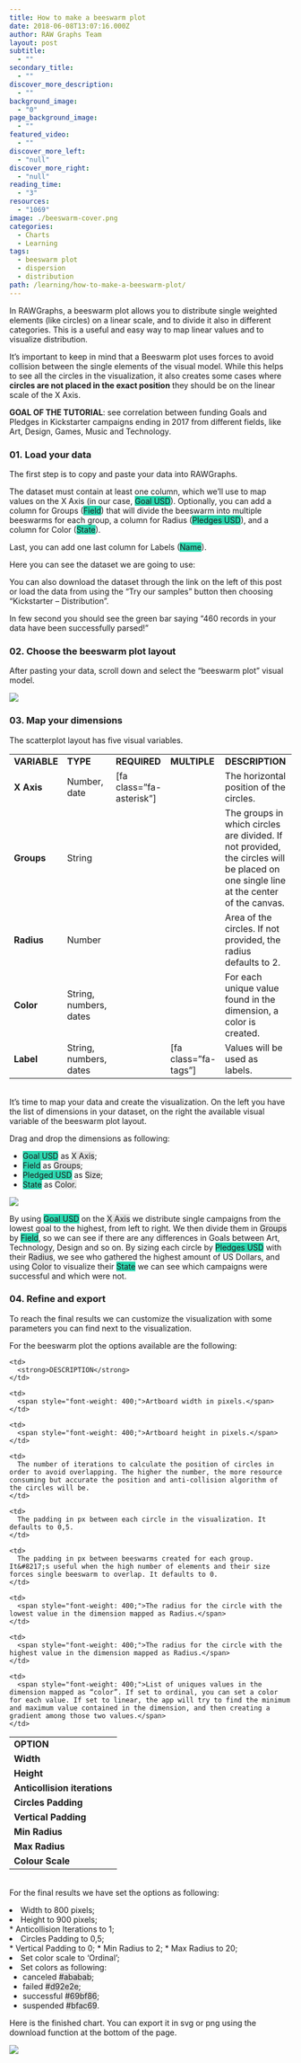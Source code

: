 ```yaml
---
title: How to make a beeswarm plot
date: 2018-06-08T13:07:16.000Z
author: RAW Graphs Team
layout: post
subtitle:
  - ""
secondary_title:
  - ""
discover_more_description:
  - ""
background_image:
  - "0"
page_background_image:
  - ""
featured_video:
  - ""
discover_more_left:
  - "null"
discover_more_right:
  - "null"
reading_time:
  - "3"
resources:
  - "1069"
image: ./beeswarm-cover.png
categories:
  - Charts
  - Learning
tags:
  - beeswarm plot
  - dispersion
  - distribution
path: /learning/how-to-make-a-beeswarm-plot/
---
```


<span style="font-weight: 400;">In RAWGraphs, a beeswarm plot allows you to distribute single weighted elements (like circles) on a linear scale, and to divide it also in different categories. This is a useful and easy way to map linear values and to visualize distribution.</span>

It&#8217;s important to keep in mind that a Beeswarm plot uses forces to avoid collision between the single elements of the visual model. While this helps to see all the circles in the visualization, it also creates some cases where **circles are not placed in the exact position** they should be on the linear scale of the X Axis.

**GOAL OF THE TUTORIAL**: see correlation between funding Goals and Pledges in Kickstarter campaigns ending in 2017 from different fields, like Art, Design, Games, Music and Technology<span style="font-weight: 400;">.</span>

### 01. Load your data

<span style="font-weight: 400;">The first step is to copy and paste your data into RAWGraphs.</span>

<span style="font-weight: 400;">The dataset must contain at least one column, which we&#8217;ll use to map values on the X Axis (in our case, <span class="data-dimension" style="background-color: #2dd8b1;">Goal USD</span>). Optionally, you can add a column for Groups (<span class="data-dimension" style="background-color: #2dd8b1;">Field</span>) that will divide the beeswarm into multiple beeswarms for each group, a column for Radius (<span class="data-dimension" style="background-color: #2dd8b1;">Pledges USD</span>), and a column for Color (<span class="data-dimension" style="background-color: #2dd8b1;">State</span>).</span>

Last, you can add one last column for Labels (<span class="data-dimension" style="background-color: #2dd8b1;">Name</span>).

Here you can see the dataset we are going to use:

You can also download the dataset through the link on the left of this post or <span style="font-weight: 400;">load the data from using the “Try our samples” button then choosing “Kickstarter &#8211; Distribution”.</span>

<span style="font-weight: 400;">In few second you should see the green bar saying “460 records in your data have been successfully parsed!”</span>

### 02. Choose the beeswarm plot layout

After pasting your data, scroll down and select the “beeswarm plot” visual model.

![](./raw-tutorial-1.jpg)

### **03. Map your dimensions**

<span style="font-weight: 400;">The scatterplot layout has five visual variables. </span>

<div>
<table>
<tr>
<td>
<strong>VARIABLE</strong>
</td>

<td>
<strong>TYPE</strong>
</td>

<td>
<strong>REQUIRED</strong>
</td>

<td>
<strong>MULTIPLE</strong>
</td>

<td>
<strong>DESCRIPTION</strong>
</td>

</tr>

<tr>
<td>
<strong>X Axis</strong>
</td>

<td>
Number, date
</td>

<td>
[fa class=&#8221;fa-asterisk&#8221;]
</td>

<td>
</td>

<td>
The horizontal position of the circles.
</td>

</tr>

<tr>
<td>
<strong>Groups</strong>
</td>

<td>
String
</td>

<td>
</td>

<td>
</td>

<td>
The groups in which circles are divided. If not provided, the circles will be placed on one single line at the center of the canvas.
</td>

</tr>

<tr>
<td>
<strong>Radius</strong>
</td>

<td>
<span style="font-weight: 400;">Number</span>
</td>

<td>
</td>

<td>
</td>

<td>
<span style="font-weight: 400;">Area of the circles. If not provided, the radius defaults to 2.</span>
</td>

</tr>

<tr>
<td>
<strong>Color</strong>
</td>

<td>
<span style="font-weight: 400;">String, numbers, dates</span>
</td>

<td>
</td>

<td>
</td>

<td>
<span style="font-weight: 400;">For each unique value found in the dimension, a color is created.</span>
</td>

</tr>

<tr>
<td>
<strong>Label</strong>
</td>

<td>
<span style="font-weight: 400;">String, numbers, dates</span>
</td>

<td>
</td>

<td>
[fa class=&#8221;fa-tags&#8221;]
</td>

<td>
<span style="font-weight: 400;">Values will be used as labels.</span>
</td>

</tr>
</table>
</div>

<span style="font-weight: 400;"><br /> It’s time to map your data and create the visualization. On the left you have the list of dimensions in your dataset, on the right the available visual variable of the beeswarm plot layout. </span>

<span style="font-weight: 400;">Drag and drop the dimensions as following:</span>

- <span class="data-dimension" style="background-color: #2dd8b1;">Goal USD</span> as <span class="layout-dimension" style="background-color: #e6e6e6;">X Axis</span>;
- <span class="data-dimension" style="background-color: #2dd8b1;">Field</span> as <span class="layout-dimension" style="background-color: #e6e6e6;">Groups</span>;
- <span class="data-dimension" style="background-color: #2dd8b1;">Pledged USD</span> as <span class="layout-dimension" style="background-color: #e6e6e6;">Size</span>;
- <span class="data-dimension" style="background-color: #2dd8b1;">State</span> as <span class="layout-dimension" style="background-color: #e6e6e6;">Color.</span>

![](./raw-tutorial-2.jpg)

By using <span class="data-dimension" style="background-color: #2dd8b1;">Goal USD</span> on the <span class="layout-dimension" style="background-color: #e6e6e6;">X Axis</span> we distribute single campaigns from the lowest goal to the highest, from left to right. We then divide them in <span class="layout-dimension" style="background-color: #e6e6e6;">Groups</span> by <span class="data-dimension" style="background-color: #2dd8b1;">Field</span>, so we can see if there are any differences in Goals between Art, Technology, Design and so on. By sizing each circle by <span class="data-dimension" style="background-color: #2dd8b1;">Pledges USD</span> with their <span class="layout-dimension" style="background-color: #e6e6e6;">Radius</span>, we see who gathered the highest amount of US Dollars, and using <span class="layout-dimension" style="background-color: #e6e6e6;">Color</span> to visualize their <span class="data-dimension" style="background-color: #2dd8b1;">State</span> we can see which campaigns were successful and which were not.

### 04. Refine and export

<span style="font-weight: 400;">To reach the final results we can customize the visualization with some parameters you can find next to the visualization. </span>

<span style="font-weight: 400;">For the beeswarm plot the options available are the following:</span>



<table>
  <tr>
    <td>
      <strong>OPTION</strong>
    </td>

    <td>
      <strong>DESCRIPTION</strong>
    </td>

  </tr>

  <tr>
    <td>
      <strong>Width</strong>
    </td>

    <td>
      <span style="font-weight: 400;">Artboard width in pixels.</span>
    </td>

  </tr>

  <tr>
    <td>
      <strong>Height</strong>
    </td>

    <td>
      <span style="font-weight: 400;">Artboard height in pixels.</span>
    </td>

  </tr>

  <tr>
    <td>
      <strong>Anticollision iterations</strong>
    </td>

    <td>
      The number of iterations to calculate the position of circles in order to avoid overlapping. The higher the number, the more resource consuming but accurate the position and anti-collision algorithm of the circles will be.
    </td>

  </tr>

  <tr>
    <td>
      <strong>Circles Padding</strong>
    </td>

    <td>
      The padding in px between each circle in the visualization. It defaults to 0,5.
    </td>

  </tr>

  <tr>
    <td>
      <strong>Vertical Padding</strong>
    </td>

    <td>
      The padding in px between beeswarms created for each group. It&#8217;s useful when the high number of elements and their size forces single beeswarm to overlap. It defaults to 0.
    </td>

  </tr>

  <tr>
    <td>
      <strong>Min Radius</strong>
    </td>

    <td>
      <span style="font-weight: 400;">The radius for the circle with the lowest value in the dimension mapped as Radius.</span>
    </td>

  </tr>

  <tr>
    <td>
      <strong>Max Radius</strong>
    </td>

    <td>
      <span style="font-weight: 400;">The radius for the circle with the highest value in the dimension mapped as Radius.</span>
    </td>

  </tr>

  <tr>
    <td>
      <strong>Colour Scale</strong>
    </td>

    <td>
      <span style="font-weight: 400;">List of uniques values in the dimension mapped as “color”. If set to ordinal, you can set a color for each value. If set to linear, the app will try to find the minimum and maximum value contained in the dimension, and then creating a gradient among those two values.</span>
    </td>

  </tr>
</table>

<span style="font-weight: 400;"><br /> For the final results we have set the options as following:</span>

<li style="font-weight: 400;">
  <span style="font-weight: 400;">Width to 800 pixels;</span>
</li>
<li style="font-weight: 400;">
  <span style="font-weight: 400;">Height to 900 pixels;</span>
</li>
  * Anticollision Iterations to 1;
<li style="font-weight: 400;">
  <span style="font-weight: 400;">Circles Padding to 0,5;</span>
</li>
  * Vertical Padding to 0;
  * Min Radius to 2;
  * Max Radius to 20;
<li style="font-weight: 400;">
  <span style="font-weight: 400;">Set color scale to ‘Ordinal’;</span>
</li>
<li style="font-weight: 400;">
  <span style="font-weight: 400;">Set colors as following: </span> <ul>
    <li>
      canceled <span class="layout-dimension" style="background-color: #e6e6e6;">#ababab</span>;
    </li>
    <li>
      failed <span class="layout-dimension" style="background-color: #e6e6e6;">#d92e2e</span>;
    </li>
    <li>
      successful <span class="layout-dimension" style="background-color: #e6e6e6;">#69bf86</span>;
    </li>
    <li>
      suspended <span class="layout-dimension" style="background-color: #e6e6e6;">#bfac69</span>.
    </li>
  </ul>
</li>

<span style="font-weight: 400;">Here is the finished chart. You can export it in svg or png using the download function at the bottom of the page.</span>

![](./Screen-Shot-2018-05-28-at-13.51.37.png)
